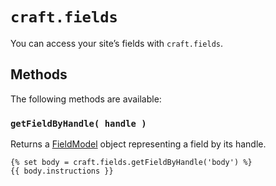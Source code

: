 # `craft.fields`

You can access your site’s fields with `craft.fields`.

## Methods

The following methods are available:

### `getFieldByHandle( handle )`

Returns a [FieldModel](/classreference/models/FieldModel) object representing a field by its handle.

```twig
{% set body = craft.fields.getFieldByHandle('body') %}
{{ body.instructions }}
```